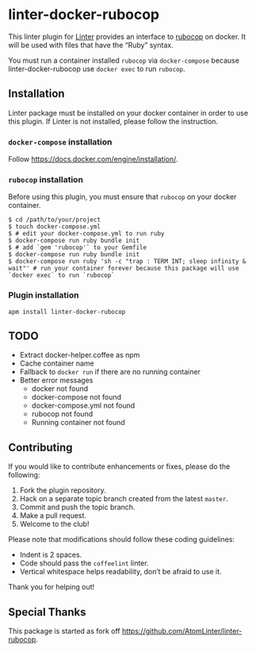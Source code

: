 # linter-docker-rubocop

This linter plugin for [Linter](https://github.com/AtomLinter/Linter) provides
an interface to [rubocop](https://github.com/bbatsov/rubocop) on docker. It will be used
with files that have the “Ruby” syntax.

You must run a container installed `rubocop` via `docker-compose`
because linter-docker-rubocop use `docker exec` to run `rubocop`.

## Installation

Linter package must be installed on your docker container in order to use this plugin. If Linter is not
installed, please follow the instruction.

### `docker-compose` installation

Follow https://docs.docker.com/engine/installation/.

### `rubocop` installation

Before using this plugin, you must ensure that `rubocop` on your docker container.

```
$ cd /path/to/your/project
$ touch docker-compose.yml
$ # edit your docker-compose.yml to run ruby
$ docker-compose run ruby bundle init
$ # add `gem 'rubocop'` to your Gemfile
$ docker-compose run ruby bundle init
$ docker-compose run ruby 'sh -c "trap : TERM INT; sleep infinity & wait"' # run your container forever because this package will use `docker exec` to run `rubocop`
```

### Plugin installation

```shell
apm install linter-docker-rubocop
```

## TODO

- Extract docker-helper.coffee as npm
- Cache container name
- Fallback to `docker run` if there are no running container
- Better error messages
  - docker not found
  - docker-compose not found
  - docker-compose.yml not found
  - rubocop not found
  - Running container not found

## Contributing

If you would like to contribute enhancements or fixes, please do the following:

1.  Fork the plugin repository.
2.  Hack on a separate topic branch created from the latest `master`.
3.  Commit and push the topic branch.
4.  Make a pull request.
5.  Welcome to the club!

Please note that modifications should follow these coding guidelines:

-   Indent is 2 spaces.
-   Code should pass the `coffeelint` linter.
-   Vertical whitespace helps readability, don’t be afraid to use it.

Thank you for helping out!

## Special Thanks

This package is started as fork off https://github.com/AtomLinter/linter-rubocop.
